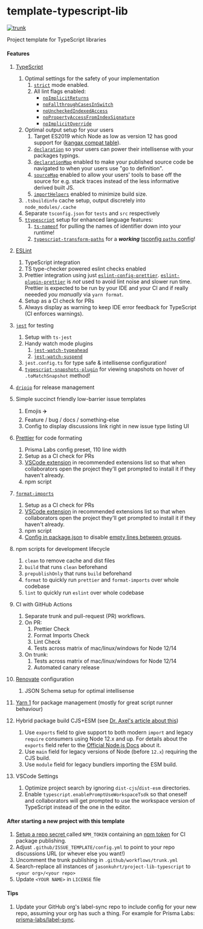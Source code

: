 # template-typescript-lib

[![trunk](https://github.com/jasonkuhrt/template-typescript-lib/actions/workflows/trunk.yml/badge.svg)](https://github.com/jasonkuhrt/template-typescript-lib/actions/workflows/trunk.yml)

Project template for TypeScript libraries

#### Features

1. [TypeScript](https://www.typescriptlang.org/)

   1. Optimal settings for the safety of your implementation
      1. [`strict`](https://www.typescriptlang.org/tsconfig#strict) mode enabled.
      1. All lint flags enabled:
         - [`noImplicitReturns`](https://www.typescriptlang.org/tsconfig#noImplicitReturns)
         - [`noFallthroughCasesInSwitch`](https://www.typescriptlang.org/tsconfig#noFallthroughCasesInSwitch)
         - [`noUncheckedIndexedAccess`](https://www.typescriptlang.org/tsconfig#noUncheckedIndexedAccess)
         - [`noPropertyAccessFromIndexSignature`](https://www.typescriptlang.org/tsconfig#noPropertyAccessFromIndexSignature)
         - [`noImplicitOverride`](https://www.typescriptlang.org/tsconfig#noImplicitOverride)
   1. Optimal output setup for your users
      1. Target ES2019 which Node as low as version 12 has good support for ([kangax compat table](https://node.green/#ES2019)).
      1. [`declaration`](https://www.typescriptlang.org/tsconfig#declaration) so your users can power their intellisense with your packages typings.
      1. [`declarationMap`](https://www.typescriptlang.org/tsconfig#declarationMap) enabled to make your published source code be navigated to when your users use "go to definition".
      1. [`sourceMap`](https://www.typescriptlang.org/tsconfig#sourceMap) enabled to allow your users' tools to base off the source for e.g. stack traces instead of the less informative derived built JS.
      1. [`importHelpers`](https://www.typescriptlang.org/tsconfig#importHelpers) enabled to minimize build size.
   1. `.tsbuildinfo` cache setup, output discretely into `node_modules/.cache`
   1. Separate `tsconfig.json` for `tests` and `src` respectively
   1. [`ttypescript`](https://github.com/cevek/ttypescript) setup for enhanced language features:
      1. [`ts-nameof`](https://github.com/dsherret/ts-nameof) for pulling the names of identifier down into your runtime!
      1. [`typescript-transform-paths`](https://github.com/LeDDGroup/typescript-transform-paths) for a **_working_** [tsconfig `paths` config](https://www.typescriptlang.org/tsconfig#paths)!

1. [ESLint](https://eslint.org/)
   1. TypeScript integration
   1. TS type-checker powered eslint checks enabled
   1. Prettier integration using just [`eslint-config-prettier`](https://github.com/prettier/eslint-config-prettier). [`eslint-plugin-prettier`](https://github.com/prettier/eslint-plugin-prettier) is _not_ used to avoid lint noise and slower run time. Prettier is expected to be run by your IDE and your CI and if really neeeded _you manually_ via `yarn format`.
   1. Setup as a CI check for PRs
   1. Always display as warning to keep IDE error feedback for TypeScript (CI enforces warnings).
1. [`jest`](https://jestjs.io) for testing
   1. Setup with `ts-jest`
   1. Handy watch mode plugins
      1. [`jest-watch-typeahead`](https://github.com/jest-community/jest-watch-typeahead)
      1. [`jest-watch-suspend`](https://github.com/unional/jest-watch-suspend)
   1. `jest.config.ts` for type safe & intellisense configuration!
   1. [`typescript-snapshots-plugin`](https://github.com/asvetliakov/typescript-snapshots-plugin) for viewing snapshots on hover of `.toMatchSnapshot` method!
1. [`dripip`](https://github.com/prisma-labs/dripip) for release management
1. Simple succinct friendly low-barrier issue templates
   1. Emojis ✈️
   1. Feature / bug / docs / something-else
   1. Config to display discussions link right in new issue type listing UI
1. [Prettier](https://prettier.io/) for code formating
   1. Prisma Labs config preset, 110 line width
   1. Setup as a CI check for PRs
   1. [VSCode extension](https://marketplace.visualstudio.com/items?itemName=esbenp.prettier-vscode) in recommended extensions list so that when collaborators open the project they'll get prompted to install it if they haven't already.
   1. npm script
1. [`format-imports`](https://github.com/daidodo/format-imports)
   1. Setup as a CI check for PRs
   1. [VSCode extension](https://marketplace.visualstudio.com/items?itemName=dozerg.tsimportsorter) in recommended extensions list so that when collaborators open the project they'll get prompted to install it if they haven't already.
   1. npm script
   1. [Config in package.json](https://github.com/daidodo/format-imports#configuration-resolution) to disable [empty lines between groups](https://github.com/daidodo/format-imports/blob/main/docs/interfaces/configuration.md#emptylinesbetweengroups).
1. npm scripts for development lifecycle
   1. `clean` to remove cache and dist files
   1. `build` that runs `clean` beforehand
   1. `prepublishOnly` that runs `build` beforehand
   1. `format` to quickly run `prettier` and `format-imports` over whole codebase
   1. `lint` to quickly run `eslint` over whole codebase
1. CI with GitHub Actions
   1. Separate trunk and pull-request (PR) workflows.
   1. On PR:
      1. Prettier Check
      1. Format Imports Check
      1. Lint Check
      1. Tests across matrix of mac/linux/windows for Node 12/14
   1. On trunk:
      1. Tests across matrix of mac/linux/windows for Node 12/14
      1. Automated canary release
1. [Renovate](https://github.com/renovatebot/renovate) configuration
   1. JSON Schema setup for optimal intellisense
1. [Yarn 1](https://classic.yarnpkg.com/lang/en/) for package management (mostly for great script runner behaviour)
1. Hybrid package build CJS+ESM (see [Dr. Axel's article about this](https://2ality.com/2019/10/hybrid-npm-packages.html))
   1. Use `exports` field to give support to both modern `import` and legacy `require` consumers using Node 12.x and up. For details about the `exports` field refer to the [Official Node.js Docs](https://nodejs.org/api/packages.html#packages_package_entry_points) about it.
   1. Use `main` field for legacy versions of Node (before `12.x`) requiring the CJS build.
   1. Use `module` field for legacy bundlers importing the ESM build.
1. VSCode Settings
   1. Optimize project search by ignoring `dist-cjs`/`dist-esm` directories.
   1. Enable `typescript.enablePromptUseWorkspaceTsdk` so that oneself and collaborators will get prompted to use the workspace version of TypeScript instead of the one in the editor.

#### After starting a new project with this template

1. [Setup a repo secret ](https://help.github.com/en/actions/configuring-and-managing-workflows/creating-and-storing-encrypted-secrets) called `NPM_TOKEN` containing an [npm token](https://docs.npmjs.com/creating-and-viewing-authentication-tokens) for CI package publishing.
1. Adjust `.github/ISSUE_TEMPLATE/config.yml` to point to your repo discussions URL (or whever else you want!)
1. Uncomment the trunk publishing in `.github/workflows/trunk.yml`
1. Search-replace all instances of `jasonkuhrt/project-lib-typescript` to `<your org>/<your repo>`
1. Update `<YOUR NAME>` in `LICENSE` file

#### Tips

1. Update your GitHub org's label-sync repo to include config for your new repo, assuming your org has such a thing. For example for Prisma Labs: [prisma-labs/label-sync](https://github.com/prisma-labs/prisma-labs-labelsync/blob/master/labelsync.ts).
